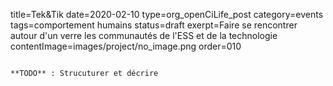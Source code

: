 title=Tek&Tik
date=2020-02-10
type=org_openCiLife_post
category=events
tags=comportement humains
status=draft
exerpt=Faire se rencontrer autour d'un verre les communautés de l'ESS et de la technologie
contentImage=images/project/no_image.png
order=010
~~~~~~

**TODO** : Strucuturer et décrire